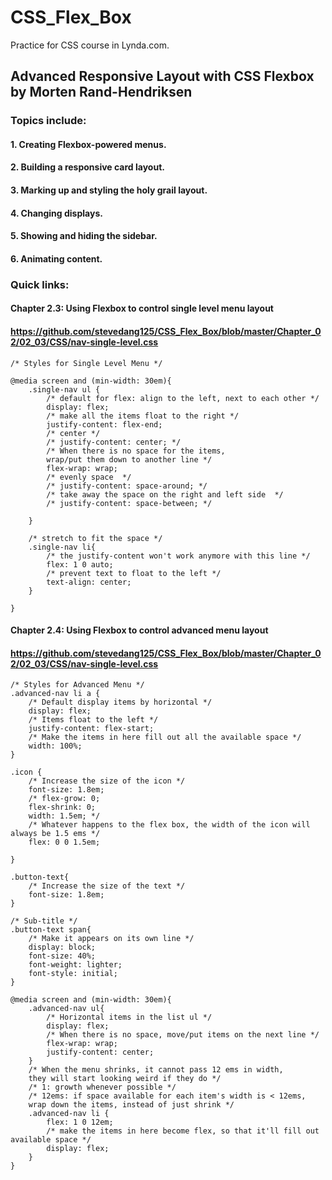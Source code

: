 # CSS_Flex_Box
Practice for CSS course in Lynda.com.

## Advanced Responsive Layout with CSS Flexbox by Morten Rand-Hendriksen
### Topics include:

#### 1. Creating Flexbox-powered menus.

#### 2. Building a responsive card layout.

#### 3. Marking up and styling the holy grail layout.

#### 4. Changing displays.

#### 5. Showing and hiding the sidebar.

#### 6. Animating content.

### Quick links:

#### Chapter 2.3: Using Flexbox to control single level menu layout
#### https://github.com/stevedang125/CSS_Flex_Box/blob/master/Chapter_02/02_03/CSS/nav-single-level.css
```
/* Styles for Single Level Menu */

@media screen and (min-width: 30em){
    .single-nav ul {
        /* default for flex: align to the left, next to each other */
        display: flex;
        /* make all the items float to the right */
        justify-content: flex-end;
        /* center */
        /* justify-content: center; */
        /* When there is no space for the items, 
        wrap/put them down to another line */
        flex-wrap: wrap;
        /* evenly space  */
        /* justify-content: space-around; */
        /* take away the space on the right and left side  */
        /* justify-content: space-between; */
        
    }

    /* stretch to fit the space */
    .single-nav li{
        /* the justify-content won't work anymore with this line */
        flex: 1 0 auto;
        /* prevent text to float to the left */
        text-align: center;
    }
    
}
```

#### Chapter 2.4: Using Flexbox to control advanced menu layout
#### https://github.com/stevedang125/CSS_Flex_Box/blob/master/Chapter_02/02_03/CSS/nav-single-level.css
```
/* Styles for Advanced Menu */
.advanced-nav li a {
    /* Default display items by horizontal */
    display: flex;
    /* Items float to the left */
    justify-content: flex-start;
    /* Make the items in here fill out all the available space */
    width: 100%;    
}

.icon {
    /* Increase the size of the icon */
    font-size: 1.8em;
    /* flex-grow: 0;
    flex-shrink: 0;
    width: 1.5em; */
    /* Whatever happens to the flex box, the width of the icon will always be 1.5 ems */
    flex: 0 0 1.5em;

}

.button-text{
    /* Increase the size of the text */
    font-size: 1.8em;
}

/* Sub-title */
.button-text span{
    /* Make it appears on its own line */
    display: block;
    font-size: 40%;
    font-weight: lighter;
    font-style: initial;
}

@media screen and (min-width: 30em){
    .advanced-nav ul{
        /* Horizontal items in the list ul */
        display: flex;
        /* When there is no space, move/put items on the next line */
        flex-wrap: wrap;
        justify-content: center;
    }
    /* When the menu shrinks, it cannot pass 12 ems in width, 
    they will start looking weird if they do */
    /* 1: growth whenever possible */
    /* 12ems: if space available for each item's width is < 12ems,
    wrap down the items, instead of just shrink */
    .advanced-nav li {
        flex: 1 0 12em;
        /* make the items in here become flex, so that it'll fill out available space */
        display: flex;
    }
}
```
